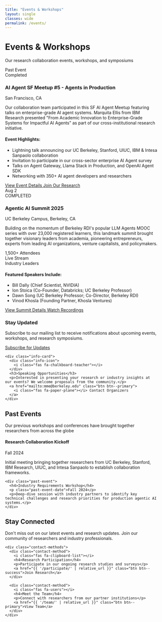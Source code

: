 ```yaml
---
title: "Events & Workshops"
layout: single
classes: wide
permalink: /events/
---
```


<div class="events-hero">
  <div class="events-hero-content">
    <h1><i class="fas fa-calendar-alt"></i> Events & Workshops</h1>
    <p class="events-subtitle">Our research collaboration events, workshops, and symposiums</p>
  </div>
</div>

<div class="events-grid">
  <div class="event-card featured">
    <div class="event-header">
      <div class="event-date">
        <span class="month">Past</span>
        <span class="day">Event</span>
      </div>
      <div class="event-status featured-badge">
        <i class="fas fa-check-circle"></i> Completed
      </div>
    </div>
    <div class="event-content">
      <h3>AI Agent SF Meetup #5 - Agents in Production</h3>
      <p class="event-location">
        <i class="fas fa-map-marker-alt"></i> San Francisco, CA
      </p>
      <p class="event-description">
        Our collaboration team participated in this SF AI Agent Meetup featuring talks on enterprise-grade AI agent systems. Marquita Ellis from IBM Research presented "From Academic Innovation to Enterprise-Grade Systems for Impactful AI Agents" as part of our cross-institutional research initiative.
      </p>
      <div class="event-highlights">
        <h4>Event Highlights:</h4>
        <ul>
          <li>Lightning talk announcing our UC Berkeley, Stanford, UIUC, IBM & Intesa Sanpaolo collaboration</li>
          <li>Invitation to participate in our cross-sector enterprise AI Agent survey</li>
          <li>Talks on Agent Gateway, Llama Stack in Production, and OpenAI Agent SDK</li>
          <li>Networking with 350+ AI agent developers and researchers</li>
        </ul>
      </div>
      <div class="event-actions">
        <a href="https://lu.ma/x16vikh7" class="btn btn--primary" target="_blank" rel="noopener">
          <i class="fas fa-external-link-alt"></i> View Event Details
        </a>
        <a href="{{ '/participate/' | relative_url }}" class="btn btn--success">
          <i class="fas fa-clipboard-list"></i> Join Our Research
        </a>
      </div>
    </div>
  </div>

  <div class="event-card">
    <div class="event-header">
      <div class="event-date">
        <span class="month">Aug</span>
        <span class="day">2</span>
      </div>
      <div class="event-status upcoming-badge">
        <i class="fas fa-check-circle"></i> COMPLETED
      </div>
    </div>
    <div class="event-content">
      <h3>Agentic AI Summit 2025</h3>
      <p class="event-location">
        <i class="fas fa-map-marker-alt"></i> UC Berkeley Campus, Berkeley, CA
      </p>
      <p class="event-description">
        Building on the momentum of Berkeley RDI's popular LLM Agents MOOC series with over 23,000 registered learners, this landmark summit brought together visionary leaders from academia, pioneering entrepreneurs, experts from leading AI organizations, venture capitalists, and policymakers.
      </p>
      <div class="event-features">
        <div class="feature">
          <i class="fas fa-users"></i>
          <span>1,500+ Attendees</span>
        </div>
        <div class="feature">
          <i class="fas fa-video"></i>
          <span>Live Stream</span>
        </div>
        <div class="feature">
          <i class="fas fa-microphone"></i>
          <span>Industry Leaders</span>
        </div>
      </div>
      <div class="event-highlights">
        <h4>Featured Speakers Include:</h4>
        <ul>
          <li>Bill Dally (Chief Scientist, NVIDIA)</li>
          <li>Ion Stoica (Co-Founder, Databricks; UC Berkeley Professor)</li>
          <li>Dawn Song (UC Berkeley Professor; Co-Director, Berkeley RDI)</li>
          <li>Vinod Khosla (Founding Partner, Khosla Ventures)</li>
        </ul>
      </div>
      <div class="event-actions">
        <a href="https://rdi.berkeley.edu/events/agentic-ai-summit" class="btn btn--primary" target="_blank" rel="noopener">
          <i class="fas fa-external-link-alt"></i> View Summit Details
        </a>
        <a href="https://rdi.berkeley.edu/events/agentic-ai-summit" class="btn btn--outline" target="_blank" rel="noopener">
          <i class="fas fa-play"></i> Watch Recordings
        </a>
      </div>
    </div>
  </div>
</div>

<div class="events-info-section">
  <div class="info-grid">
    <div class="info-card">
      <div class="info-icon">
        <i class="fas fa-calendar-check"></i>
      </div>
      <h3>Stay Updated</h3>
      <p>Subscribe to our mailing list to receive notifications about upcoming events, workshops, and research symposiums.</p>
      <a href="mailto:mme@berkeley.edu?subject=Subscribe to Updates" class="btn btn--success">
        <i class="fas fa-envelope-open"></i> Subscribe for Updates
      </a>
    </div>
    
    <div class="info-card">
      <div class="info-icon">
        <i class="fas fa-chalkboard-teacher"></i>
      </div>
      <h3>Speaking Opportunities</h3>
      <p>Interested in presenting your research or industry insights at our events? We welcome proposals from the community.</p>
      <a href="mailto:mme@berkeley.edu" class="btn btn--primary">
        <i class="fas fa-paper-plane"></i> Contact Organizers
      </a>
    </div>
    

  </div>
</div>

<div class="past-events-section">
  <h2><i class="fas fa-history"></i> Past Events</h2>
  <p class="section-subtitle">Our previous workshops and conferences have brought together researchers from across the globe</p>
  
  <div class="past-events-grid">
    <div class="past-event">
      <h4>Research Collaboration Kickoff</h4>
      <p class="past-event-date">Fall 2024</p>
      <p>Initial meeting bringing together researchers from UC Berkeley, Stanford, IBM Research, UIUC, and Intesa Sanpaolo to establish collaboration frameworks.</p>
    </div>
    
    <div class="past-event">
      <h4>Industry Requirements Workshop</h4>
      <p class="past-event-date">Fall 2024</p>
      <p>Deep-dive session with industry partners to identify key technical challenges and research priorities for production agentic AI systems.</p>
    </div>
  </div>
</div>

<div id="contact" class="contact-cta-section">
  <div class="contact-cta-content">
    <h2><i class="fas fa-envelope"></i> Stay Connected</h2>
    <p>Don't miss out on our latest events and research updates. Join our community of researchers and industry professionals.</p>
    
    <div class="contact-methods">
      <div class="contact-method">
        <i class="fas fa-clipboard-list"></i>
        <h4>Research Participation</h4>
        <p>Participate in our ongoing research studies and surveys</p>
        <a href="{{ '/participate/' | relative_url }}" class="btn btn--success">Join Research</a>
      </div>
      
      <div class="contact-method">
        <i class="fas fa-users"></i>
        <h4>Meet the Team</h4>
        <p>Connect with researchers from our partner institutions</p>
        <a href="{{ '/team/' | relative_url }}" class="btn btn--primary">View Team</a>
      </div>
    </div>
  </div>
</div>
